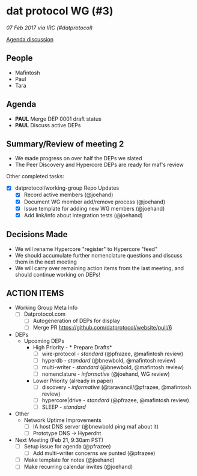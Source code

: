 # dat protocol WG (#3)

*07 Feb 2017 via IRC (#datprotocol)*

[Agenda discussion](https://github.com/datprotocol/working-group/issues/2)

## People

* Mafintosh
* Paul
* Tara

## Agenda

- **PAUL** Merge DEP 0001 draft status
- **PAUL** Discuss active DEPs

## Summary/Review of meeting 2

- We made progress on over half the DEPs we slated
- The Peer Discovery and Hypercore DEPs are ready for maf's review

Other completed tasks:

- [x] datprotocol/working-group Repo Updates
   - [x] Record active members (@joehand)
   - [x] Document WG member add/remove process (@joehand)
   - [x] Issue template for adding new WG members (@joehand)
   - [x] Add link/info about integration tests (@joehand)

## Decisions Made

- We will rename Hypercore "register" to Hypercore "feed"
- We should accumulate further nomenclature questions and discuss them in the next meeting
- We will carry over remaining action items from the last meeting, and should continue working on DEPs!

## ACTION ITEMS

* Working Group Meta Info
    - [ ] Datprotocol.com
        - [ ] Autogeneration of DEPs for display
        - [ ] Merge PR https://github.com/datprotocol/website/pull/6
* DEPs
    * Upcoming DEPs 
        * High Priority - * Prepare Drafts*
            - [ ] wire-protocol - *standard* (@pfrazee, @mafintosh review)
            - [ ] hyperdb - *standard* (@bnewbold, @mafintosh review)
            - [ ] multi-writer - *standard* (@bnewbold, @mafintosh review)
            - [ ] nomenclature - *informative* (@joehand, WG review)
        * Lower Priority (already in paper)
            - [ ] discovery - *informative* (@taravancil/@pfrazee, @mafintosh review)
            - [ ] hypercore|drive - *standard* (@pfrazee, @mafintosh review)
            - [ ] SLEEP - *standard* 
* Other
    * Network Uptime Improvements
        - [ ] IA host DNS server (@bnewbold ping maf about it)
        - [ ] Prototype DNS -> Hyperdht
* Next Meeting (Feb 21, 9:30am PST)
    - [ ] Setup issue for agenda (@pfrazee)
        - [ ] Add multi-writer concerns we punted (@pfrazee)
    - [ ] Make template for notes (@joehand)
    - [ ] Make recurring calendar invites (@joehand)
